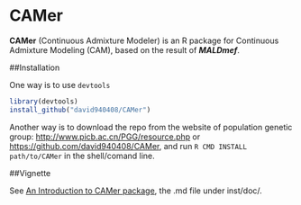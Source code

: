 # CAMer

**CAMer** (Continuous Admixture Modeler) is an R package for Continuous Admixture Modeling (CAM), based on the result of ***MALDmef***.

##Installation

One way is to use `devtools`

```r
library(devtools)
install_github("david940408/CAMer")
```

Another way is to download the repo from the website of population genetic group: http://www.picb.ac.cn/PGG/resource.php or https://github.com/david940408/CAMer, and run `R CMD INSTALL path/to/CAMer` in the shell/comand line.

##Vignette

See [An Introduction to CAMer package](https://github.com/david940408/CAMer/blob/master/inst/doc/intro.md), the .md file under inst/doc/.